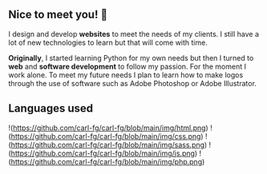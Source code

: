 ## Nice to meet you! 👋

<!--
**carl-fg/carl-fg** is a ✨ _special_ ✨ repository because its `README.md` (this file) appears on your GitHub profile.

Here are some ideas to get you started:

- 🔭 I’m currently working on ...
- 🌱 I’m currently learning ...
- 👯 I’m looking to collaborate on ...
- 🤔 I’m looking for help with ...
- 💬 Ask me about ...
- 📫 How to reach me: ...
- 😄 Pronouns: ...
- ⚡ Fun fact: ...
-->

I design and develop **websites** to meet the needs of my clients. I still have a lot of new technologies to learn but that will come with time.

**Originally**, I started learning Python for my own needs but then I turned to **web** and **software development** to follow my passion. For the moment I work alone. To meet my future needs I plan to learn how to make logos through the use of software such as Adobe Photoshop or Adobe Illustrator.

## Languages used

!(https://github.com/carl-fg/carl-fg/blob/main/img/html.png) !(https://github.com/carl-fg/carl-fg/blob/main/img/css.png) !(https://github.com/carl-fg/carl-fg/blob/main/img/sass.png) !(https://github.com/carl-fg/carl-fg/blob/main/img/js.png) !(https://github.com/carl-fg/carl-fg/blob/main/img/php.png)

